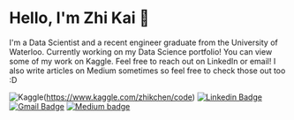 # Hello, I'm Zhi Kai 👋

I'm a Data Scientist and a recent engineer graduate from the University of Waterloo. Currently working on my Data Science portfolio! You can view some of my work on Kaggle. Feel free to reach out on LinkedIn or email! I also write articles on Medium sometimes so feel free to check those out too :D

![Kaggle](https://img.shields.io/badge/Kaggle-035a7d?style=for-the-badge&logo=kaggle&logoColor=white)(https://www.kaggle.com/zhikchen/code)
[![Linkedin Badge](https://img.shields.io/badge/-LinkedIn-blue?style=flat-rectangle&logo=Linkedin&logoColor=white&link=https://www.linkedin.com/in/zk2chen/)](https://www.linkedin.com/in/zk2chen/)
[![Gmail Badge](https://img.shields.io/badge/-Gmail-c14438?style=flat-rectangle&logo=Gmail&logoColor=white&link=mailto:patrickduu@gmail.com)](mailto:zhikaichen1999@gmail.com)
[![Medium badge](https://img.shields.io/badge/Medium-12100E?style=for-the-badge&logo=medium&logoColor=white)](https://medium.com/@zhikaichen1999)



